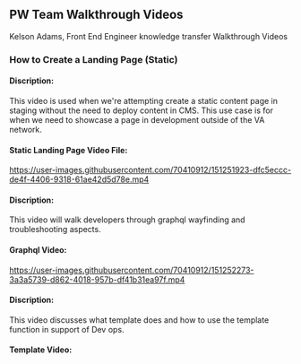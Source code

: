 ## PW Team Walkthrough Videos 
Kelson Adams, Front End Engineer knowledge transfer Walkthrough Videos 

### How to Create a Landing Page (Static)
#### Discription: 
This video is used when we're attempting create a static content page in staging without the need to deploy content in CMS.  This use case is for when we need to showcase a page in development outside of the VA network. 

#### Static Landing Page Video File: 

https://user-images.githubusercontent.com/70410912/151251923-dfc5eccc-de4f-4406-9318-61ae42d5d78e.mp4

#### Discription: 
This video will walk developers through graphql wayfinding and troubleshooting aspects. 

#### Graphql Video:

https://user-images.githubusercontent.com/70410912/151252273-3a3a5739-d862-4018-957b-df41b31ea97f.mp4

#### Discription:
This video discusses what template does and how to use the template function in support of Dev ops.

#### Template Video:

